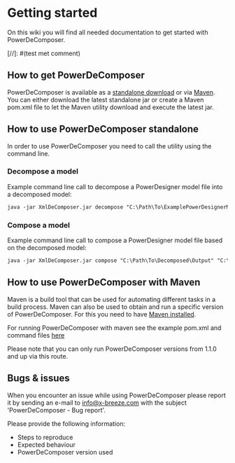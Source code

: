 # Getting started
On this wiki you will find all needed documentation to get started with PowerDeComposer.

[//]: #(test met comment)

## How to get PowerDeComposer
PowerDeComposer is available as a [standalone download](https://dev.azure.com/x-breeze/PowerDeComposer_Public/_git/PowerDeComposer_Public?path=%2FRun) or via [Maven](https://repo1.maven.org/maven2/com/x-breeze/powerdecomposer/PowerDeComposer/1.1.0/). You can either download the latest standalone jar or create a Maven pom.xml file to let the Maven utility download and execute the latest jar.

## How to use PowerDeComposer standalone
In order to use PowerDeComposer you need to call the utility using the command line.

### Decompose a model
Example command line call to decompose a PowerDesigner model file into a decomposed model:

``` xml
java -jar XmlDeComposer.jar decompose "C:\Path\To\ExamplePowerDesignerModelFile.ldm" "C:\Path\To\Decomposed\Output"
```

### Compose a model
Example command line call to compose a PowerDesigner model file based on the decomposed model:

``` xml
java -jar XmlDeComposer.jar compose "C:\Path\To\Decomposed\Output" "C:\Path\To\ExamplePowerDesignerModelFile.ldm"
```

## How to use PowerDeComposer with Maven
Maven is a build tool that can be used for automating different tasks in a build process. Maven can also be used to obtain and run a specific version of PowerDeComposer. For this you need to have [Maven installed](http://maven.apache.org/download.cgi).

For running PowerDeComposer with maven see the example pom.xml and command files [here](https://dev.azure.com/x-breeze/PowerDeComposer_Public/_git/PowerDeComposer_Public?path=%2FRunWithMaven)

Please note that you can only run PowerDeComposer versions from 1.1.0 and up via this route.

## Bugs & issues
When you encounter an issue while using PowerDeComposer please report it by sending an e-mail to [info@x-breeze.com](mailto:info@x-breeze.com?SUBJECT=PowerDeComposer%20-%20Bug%20report) with the subject 'PowerDeComposer - Bug report'.

Please provide the following information:

- Steps to reproduce
- Expected behaviour
- PowerDeComposer version used
